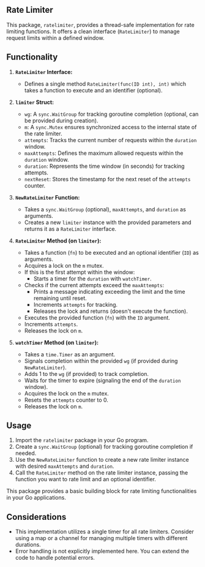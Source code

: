## Rate Limiter

This package, `ratelimiter`, provides a thread-safe implementation for rate limiting functions. It offers a clean interface (`RateLimiter`) to manage request limits within a defined window.

## Functionality

1. **`RateLimiter` Interface:**
   - Defines a single method `RateLimiter(func(ID int), int)` which takes a function to execute and an identifier (optional).

2. **`limiter` Struct:**
   - `wg`: A `sync.WaitGroup` for tracking goroutine completion (optional, can be provided during creation).
   - `m`: A `sync.Mutex` ensures synchronized access to the internal state of the rate limiter.
   - `attempts`: Tracks the current number of requests within the `duration` window.
   - `maxAttempts`: Defines the maximum allowed requests within the `duration` window.
   - `duration`: Represents the time window (in seconds) for tracking attempts.
   - `nextReset`: Stores the timestamp for the next reset of the `attempts` counter.

3. **`NewRateLimiter` Function:**
   - Takes a `sync.WaitGroup` (optional), `maxAttempts`, and `duration` as arguments.
   - Creates a new `limiter` instance with the provided parameters and returns it as a `RateLimiter` interface.

4. **`RateLimiter` Method (on `limiter`):**
   - Takes a function (`fn`) to be executed and an optional identifier (`ID`) as arguments.
   - Acquires a lock on the `m` mutex.
   - If this is the first attempt within the window:
      - Starts a timer for the `duration` with `watchTimer`.
   - Checks if the current attempts exceed the `maxAttempts`:
      - Prints a message indicating exceeding the limit and the time remaining until reset.
      - Increments `attempts` for tracking.
      - Releases the lock and returns (doesn't execute the function).
   - Executes the provided function (`fn`) with the `ID` argument.
   - Increments `attempts`.
   - Releases the lock on `m`.

5. **`watchTimer` Method (on `limiter`):**
   - Takes a `time.Timer` as an argument.
   - Signals completion within the provided `wg` (if provided during `NewRateLimiter`).
   - Adds 1 to the `wg` (if provided) to track completion.
   - Waits for the timer to expire (signaling the end of the `duration` window).
   - Acquires the lock on the `m` mutex.
   - Resets the `attempts` counter to 0.
   - Releases the lock on `m`.

## Usage

1. Import the `ratelimiter` package in your Go program.
2. Create a `sync.WaitGroup` (optional) for tracking goroutine completion if needed.
3. Use the `NewRateLimiter` function to create a new rate limiter instance with desired `maxAttempts` and `duration`.
4. Call the `RateLimiter` method on the rate limiter instance, passing the function you want to rate limit and an optional identifier.

This package provides a basic building block for rate limiting functionalities in your Go applications.

## Considerations

- This implementation utilizes a single timer for all rate limiters. Consider using a map or a channel for managing multiple timers with different durations.
- Error handling is not explicitly implemented here. You can extend the code to handle potential errors.
